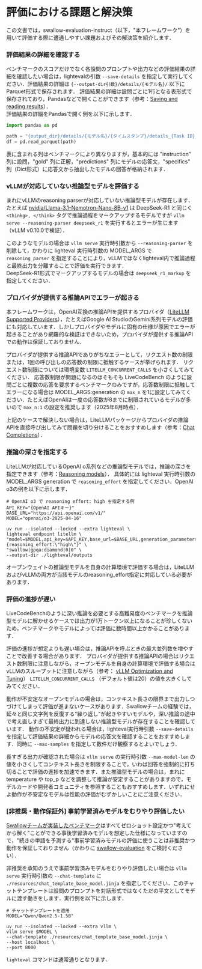 # 評価における課題と解決策

この文書では，swallow-evaluation-instruct（以下，"本フレームワーク"）を用いて評価する際に遭遇しやすい課題およびその解決策を紹介します．  

### 評価結果の詳細を確認する

ベンチマークのスコアだけでなく各設問のプロンプトや出力などの評価結果の詳細を確認したい場合は，lightevalの引数 `--save-details` を指定して実行してください．評価結果の詳細は `{--output-dir引数}/details/{モデル名}/` 以下にParquet形式で保存されます．
評価結果の詳細は設問ごとに1行となる表形式で保存されており，Pandasなどで開くことができます（参考：[Saving and reading results](https://huggingface.co/docs/lighteval/v0.8.0/en/saving-and-reading-results)）．  
評価結果の詳細をPandasで開く例を以下に示します．

```python
import pandas as pd

path = "{output_dir}/details/{モデル名}/{タイムスタンプ}/details_{Task ID}_{タイムスタンプ}.parquet"
df = pd.read_parquet(path)
```

表に含まれる列はベンチマークにより異なりますが，基本的には "instruction" 列に設問，"gold" 列に正解，"predictions" 列にモデルの応答文，"specifics" 列（Dict形式）に応答文から抽出したモデルの回答が格納されます．

### vLLMが対応していない推論型モデルを評価する

まれにvLLMのreasoning parserが対応していない推論型モデルが存在します．たとえば [nvidia/Llama-3.1-Nemotron-Nano-8B-v1](https://huggingface.co/nvidia/Llama-3.1-Nemotron-Nano-8B-v1) は DeepSeek-R1 と同じく `<thinkg>, </think>` タグで推論過程をマークアップするモデルですが `vllm serve --reasoning-parser deepseek_r1` を実行するとエラーが生じます（vLLM v0.10.0で検証）．  

このようなモデルの場合は `vllm serve` 実行時引数から `--reasoning-parser` を削除して，かわりに lighteval 実行時引数の MODEL_ARGS で `reasoning_parser` を指定することにより，vLLMではなくlighteval内で推論過程と最終出力を分離することで評価を実行できます．  
DeepSeek-R1形式でマークアップするモデルの場合は `deepseek_r1_markup` を指定してください．

### プロバイダが提供する推論APIでエラーが起きる

本フレームワークは，OpenAI互換の推論APIを提供するプロバイダ（[LiteLLM Supported Providers](https://docs.litellm.ai/docs/providers)），たとえばGoogle AI StudioのGemini系列モデルの評価にも対応しています．しかしプロバイダやモデルに固有の仕様が原因でエラーが起きることがあり網羅的な検証はできないため，プロバイダが提供する推論APIでの動作は保証しておりません．  

プロバイダが提供する推論APIでありがちなエラーとして，リクエスト数の制限または，1回の呼び出しの応答数の制限に抵触するケースが挙げられます．
リクエスト数制限については環境変数 `LITELLM_CONCURRENT_CALLS` を小さくしてみてください．
応答数制限が問題になるのはそもそも LiveCodeBench のように設問ごとに複数の応答を要求するベンチマークのみですが，応答数制限に抵触してエラーになる場合は MODEL_ARGS:generation の `max_n` を1に設定してみてください．たとえばOpenAIは一度の応答数が8までに制限されているモデルが多いので `max_n:1` の設定を推奨します（2025年8月時点）．

上記のケースで解決しない場合は，LiteLLMパッケージからプロバイダの推論APIを直接呼び出してみて問題を切り分けることをおすすめします（参考：[Chat Completions](https://docs.litellm.ai/docs/completion)）．

### 推論の深さを指定する

LiteLLMが対応しているOpenAI o系列などの推論型モデルでは，推論の深さを指定できます（参考：[Reasoning models](https://platform.openai.com/docs/guides/reasoning)）．
具体的には lighteval 実行時引数の MODEL_ARGS generation で `reasoning_effort` を指定してください．OpenAI o3の例を以下に示します．

```
# OpenAI o3 で reasoning effort: high を指定する例
API_KEY="{OpenAI APIキー}"
BASE_URL="https://api.openai.com/v1/"
MODEL="openai/o3-2025-04-16"

uv run --isolated --locked --extra lighteval \
lighteval endpoint litellm \
"model=$MODEL,api_key=$API_KEY,base_url=$BASE_URL,generation_parameters={reasoning_effort:\"high\"}" \
"swallow|gpqa:diamond|0|0" \
--output-dir ./lighteval/outputs
```

オープンウェイトの推論型モデルを自身の計算環境で評価する場合は，LiteLLMおよびvLLMの両方が当該モデルのreasoning_effort指定に対応している必要があります．

### 評価の進捗が遅い

LiveCodeBenchのように深い推論を必要とする高難易度のベンチマークを推論型モデルに解かせるケースでは出力が1万トークン以上になることが珍しくないため，ベンチマークやモデルによっては評価に数時間以上かかることがあります．

評価の進捗が想定よりも遅い場合は，推論APIを呼ぶときの最大並列数を増やすことで改善する場合があります．
プロバイダが提供する推論APIの場合はリクエスト数制限に注意しながら，オープンモデルを自身の計算環境で評価する場合はvLLMのスループットに注意しながら（参考： [vLLM Optimization and Tuning](https://docs.vllm.ai/en/latest/configuration/optimization.htm)） `LITELLM_CONCURRENT_CALLS` （デフォルト値は20）の値を大きくしてみてください．

動作が不安定なオープンモデルの場合は，コンテキスト長さの限界まで出力しつづけてしまって評価が進まないケースがあります．Swallowチームの経験では，延々と同じ文字列を反復する"繰り返し"が起きやすいモデルや，深い推論の途中で考え直しすぎて最終出力に到達しない推論型モデルが存在することを確認しています．
動作の不安定が疑われる場合は，lighteval実行時引数 `--save-details` を指定して評価結果の詳細からモデルの応答文を確認することをおすすめします．同時に `--max-samples` を指定して数件だけ観察するとよいでしょう．

長すぎる出力が確認された場合は `vllm serve` の実行時引数 `--max-model-len` の値を小さくしてコンテキスト長さを制限することで，いわば回答を強制的に打ち切ることで評価の進捗を加速できます．また推論型モデルの場合は，まれに temperature や top_p などを調整して推論が安定することがありますので，モデルカードや開発者コミュニティを参照することもおすすめします．いずれにせよ動作が不安定なモデルは性能の評価がむずかしいことにご注意ください．  

### [非推奨・動作保証外] 事前学習済みモデルをむりやり評価したい

[Swallowチームが実装したベンチマーク](./BENCHMARKS.md)はすべてゼロショット設定かつ"考えてから解く"ことができる事後学習済みモデルを想定した仕様になっていますので，"続きの単語を予測する"事前学習済みモデルの評価に使うことは非推奨かつ動作を保証しておりません（かわりに [swallow-evaluation](https://github.com/swallow-llm/swallow-evaluation) をご検討ください）．

非推奨を承知のうえで事前学習済みモデルをむりやり評価したい場合は `vllm serve` 実行時引数の `--chat-template` に `./resources/chat_template_base_model.jinja` を指定してください．このチャットテンプレートは設問のプロンプトを対話形式ではなくただの平文としてモデルに渡す働きをします．実行例を以下に示します．

```
# チャットテンプレートを適用
MODEL="Qwen/Qwen2.5-1.5B"

uv run --isolated --locked --extra vllm \
vllm serve $MODEL \
--chat-template ./resources/chat_template_base_model.jinja \
--host localhost \
--port 8000
```

`lighteval` コマンドは通常通りとなります．
